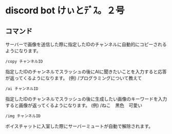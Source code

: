# discord bot けぃとﾃﾞｽ。２号
## コマンド
サーバーで画像を送信した際に指定したIDのチャンネルに自動的にコピーされるようになります。
```
/copy チャンネルID
```

指定したIDのチャンネルでスラッシュの後にAIに聞きたいことを入力すると応答が返ってくるようになります。
(例) /プログラミングについて教えて
```
/ai チャンネルID
```

指定したIDのチャンネルでスラッシュの後に生成したい画像のキーワードを入力すると画像が返ってくるようになります。
(例) /ねこ　黒色　可愛い
```
/img チャンネルID
```

ボイスチャットに入室した際にサーバーミュートが自動で解除されます。